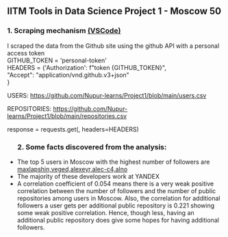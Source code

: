 ## IITM Tools in Data Science Project 1 - Moscow 50

### 1. Scraping mechanism <a href="https://github.com/Nupur-learns/Project1/blob/main/gitscrap1.py">(VSCode)</a>

I scraped the data from the Github site using the github API with a personal access token <br>
             GITHUB_TOKEN =  'personal-token' <br>
             HEADERS = {'Authorization': f"token {GITHUB_TOKEN}", <br>
                        "Accept": "application/vnd.github.v3+json" <br>
             } <br>
      
USERS: https://github.com/Nupur-learns/Project1/blob/main/users.csv

REPOSITORIES: https://github.com/Nupur-learns/Project1/blob/main/repositories.csv

response = requests.get(<above-url>, headers=HEADERS)

   <p align="left">
<ul>

### 2. Some facts discovered from the analysis:

  <li>   The top 5 users in Moscow with the highest number of followers are <a href="https://github.com/Nupur-learns/Project1/blob/main/users.csv">
              maxlapshin,veged,alexeyr,alec-c4,alno    </a>

</li>
          <li>   The majority of these developers work at YANDEX
</li>
          <li>    A correlation coefficient of 0.054 means there is a very weak positive correlation between the number of followers and the number of public repositories among users in Moscow. Also, the correlation for additional followers a user gets per additional public repository is 0.221 showing some weak positive correlation. Hence, though less, having an additional public repository does give some hopes for having additional followers.
</li>
</ul>
</p>
      

